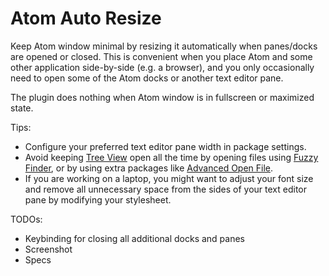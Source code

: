 # Atom Auto Resize

Keep Atom window minimal by resizing it automatically when panes/docks are
opened or closed. This is convenient when you place Atom and some other
application side-by-side (e.g. a browser), and you only occasionally need to
open some of the Atom docks or another text editor pane.

The plugin does nothing when Atom window is in fullscreen or maximized state.

Tips:

* Configure your preferred text editor pane width in package settings.
* Avoid keeping [Tree View](https://atom.io/packages/tree-view) open all the
time by opening files using
[Fuzzy Finder](https://atom.io/packages/fuzzy-finder), or by using extra
packages like [Advanced Open File](https://atom.io/packages/advanced-open-file).
* If you are working on a laptop, you might want to adjust your font size
and remove all unnecessary space from the sides of your text editor pane by
modifying your stylesheet.

TODOs:
* Keybinding for closing all additional docks and panes
* Screenshot
* Specs
